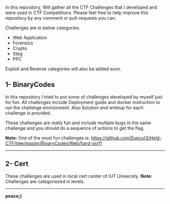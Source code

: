 In this repository, Will gather all the CTF Challenges that I developed and were used in CTF Competitions. 
Please feel free to help improve this repository by any comment or pull-requests you can.

Challenges are in below categories:

- Web Application 
- Forensics
- Crypto
- Steg
- PPC 

Exploit and Reverse categories will also be added soon.

## 1- BinaryCodes
In this repository I tried to put some of challenges developed by myself just for fun.
All challenges include Deployment guide and docker instruction to run the challenge environment.
Also Solution and writeup for each challenge is provided. 

These challenges are really fun and include multiple bugs in the same challenge and you should do a sequence of actions to get the flag.

**Note:** One of the most fun challenges is: https://github.com/Execut3/Held-CTF/tree/master/BinaryCodes/Web/hard-ssrf1

----

## 2- Cert
These challenges are used in local cert center of IUT University.
**Note:** Challenges are categoriezed in levels.

----

**peace;)**
